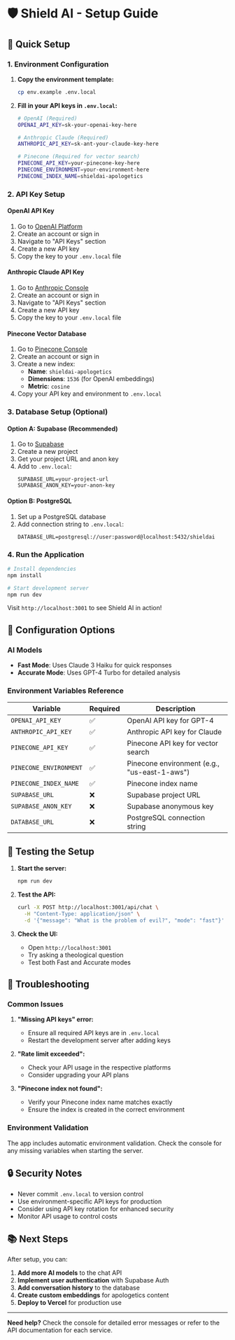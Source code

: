 # 🛡️ Shield AI - Setup Guide

## 🚀 Quick Setup

### 1. Environment Configuration

1. **Copy the environment template:**
   ```bash
   cp env.example .env.local
   ```

2. **Fill in your API keys in `.env.local`:**
   ```bash
   # OpenAI (Required)
   OPENAI_API_KEY=sk-your-openai-key-here
   
   # Anthropic Claude (Required)
   ANTHROPIC_API_KEY=sk-ant-your-claude-key-here
   
   # Pinecone (Required for vector search)
   PINECONE_API_KEY=your-pinecone-key-here
   PINECONE_ENVIRONMENT=your-environment-here
   PINECONE_INDEX_NAME=shieldai-apologetics
   ```

### 2. API Key Setup

#### OpenAI API Key
1. Go to [OpenAI Platform](https://platform.openai.com/)
2. Create an account or sign in
3. Navigate to "API Keys" section
4. Create a new API key
5. Copy the key to your `.env.local` file

#### Anthropic Claude API Key
1. Go to [Anthropic Console](https://console.anthropic.com/)
2. Create an account or sign in
3. Navigate to "API Keys" section
4. Create a new API key
5. Copy the key to your `.env.local` file

#### Pinecone Vector Database
1. Go to [Pinecone Console](https://app.pinecone.io/)
2. Create an account or sign in
3. Create a new index:
   - **Name**: `shieldai-apologetics`
   - **Dimensions**: `1536` (for OpenAI embeddings)
   - **Metric**: `cosine`
4. Copy your API key and environment to `.env.local`

### 3. Database Setup (Optional)

#### Option A: Supabase (Recommended)
1. Go to [Supabase](https://supabase.com/)
2. Create a new project
3. Get your project URL and anon key
4. Add to `.env.local`:
   ```
   SUPABASE_URL=your-project-url
   SUPABASE_ANON_KEY=your-anon-key
   ```

#### Option B: PostgreSQL
1. Set up a PostgreSQL database
2. Add connection string to `.env.local`:
   ```
   DATABASE_URL=postgresql://user:password@localhost:5432/shieldai
   ```

### 4. Run the Application

```bash
# Install dependencies
npm install

# Start development server
npm run dev
```

Visit `http://localhost:3001` to see Shield AI in action!

## 🔧 Configuration Options

### AI Models
- **Fast Mode**: Uses Claude 3 Haiku for quick responses
- **Accurate Mode**: Uses GPT-4 Turbo for detailed analysis

### Environment Variables Reference

| Variable | Required | Description |
|----------|----------|-------------|
| `OPENAI_API_KEY` | ✅ | OpenAI API key for GPT-4 |
| `ANTHROPIC_API_KEY` | ✅ | Anthropic API key for Claude |
| `PINECONE_API_KEY` | ✅ | Pinecone API key for vector search |
| `PINECONE_ENVIRONMENT` | ✅ | Pinecone environment (e.g., "us-east-1-aws") |
| `PINECONE_INDEX_NAME` | ✅ | Pinecone index name |
| `SUPABASE_URL` | ❌ | Supabase project URL |
| `SUPABASE_ANON_KEY` | ❌ | Supabase anonymous key |
| `DATABASE_URL` | ❌ | PostgreSQL connection string |

## 🧪 Testing the Setup

1. **Start the server:**
   ```bash
   npm run dev
   ```

2. **Test the API:**
   ```bash
   curl -X POST http://localhost:3001/api/chat \
     -H "Content-Type: application/json" \
     -d '{"message": "What is the problem of evil?", "mode": "fast"}'
   ```

3. **Check the UI:**
   - Open `http://localhost:3001`
   - Try asking a theological question
   - Test both Fast and Accurate modes

## 🚨 Troubleshooting

### Common Issues

1. **"Missing API keys" error:**
   - Ensure all required API keys are in `.env.local`
   - Restart the development server after adding keys

2. **"Rate limit exceeded":**
   - Check your API usage in the respective platforms
   - Consider upgrading your API plans

3. **"Pinecone index not found":**
   - Verify your Pinecone index name matches exactly
   - Ensure the index is created in the correct environment

### Environment Validation

The app includes automatic environment validation. Check the console for any missing variables when starting the server.

## 🔒 Security Notes

- Never commit `.env.local` to version control
- Use environment-specific API keys for production
- Consider using API key rotation for enhanced security
- Monitor API usage to control costs

## 📚 Next Steps

After setup, you can:
1. **Add more AI models** to the chat API
2. **Implement user authentication** with Supabase Auth
3. **Add conversation history** to the database
4. **Create custom embeddings** for apologetics content
5. **Deploy to Vercel** for production use

---

**Need help?** Check the console for detailed error messages or refer to the API documentation for each service. 